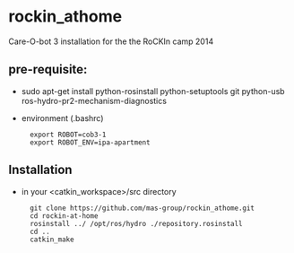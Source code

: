 rockin_athome
=============

Care-O-bot 3 installation for the the RoCKIn camp 2014

## pre-requisite:

- sudo apt-get install python-rosinstall python-setuptools git python-usb ros-hydro-pr2-mechanism-diagnostics

- environment (.bashrc)
 
		export ROBOT=cob3-1
		export ROBOT_ENV=ipa-apartment


## Installation

- in your <catkin_workspace>/src directory

		git clone https://github.com/mas-group/rockin_athome.git
		cd rockin-at-home 
		rosinstall ../ /opt/ros/hydro ./repository.rosinstall
		cd ..
		catkin_make

